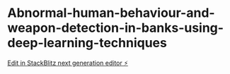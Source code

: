 # Abnormal-human-behaviour-and-weapon-detection-in-banks-using-deep-learning-techniques

[Edit in StackBlitz next generation editor ⚡️](https://stackblitz.com/~/github.com/Karthikmadireddy/Abnormal-human-behaviour-and-weapon-detection-in-banks-using-deep-learning-techniques)